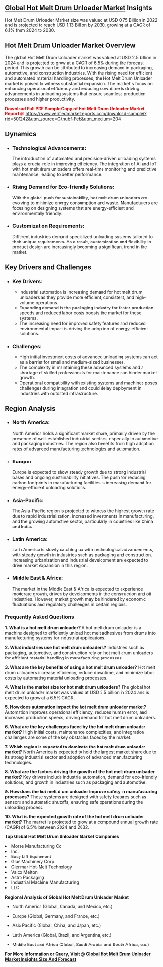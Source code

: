 <h2><a href="https://www.verifiedmarketreports.com/download-sample/?rid=501242&amp;utm_source=Githubf&amp;utm_medium=204" target="_blank">Global Hot Melt Drum Unloader Market</a> Insights</h2><p>Hot Melt Drum Unloader Market size was valued at USD 0.75 Billion in 2022 and is projected to reach USD 1.13 Billion by 2030, growing at a CAGR of 6.1% from 2024 to 2030.</p><p> <h2>Hot Melt Drum Unloader Market Overview</h2> <p>The global Hot Melt Drum Unloader market was valued at USD 2.5 billion in 2024 and is projected to grow at a CAGR of 6.5% during the forecast period. This growth can be attributed to increasing demand in packaging, automotive, and construction industries. With the rising need for efficient and automated material handling processes, the Hot Melt Drum Unloader market is poised to witness substantial expansion. The market's focus on enhancing operational efficiency and reducing downtime is driving advancements in unloading systems that ensure seamless production processes and higher productivity.</p> <p><p><span class=""><span style="color: #ff0000;"><strong>Download Full PDF Sample Copy of Hot Melt Drum Unloader Market Report</strong> @ </span><a href="https://www.verifiedmarketreports.com/download-sample/?rid=501242&amp;utm_source=Githubf-Feb&amp;utm_medium=204" target="_blank">https://www.verifiedmarketreports.com/download-sample/?rid=501242&amp;utm_source=Githubf-Feb&amp;utm_medium=204</a></span></p></p> <h2>Dynamics</h2> <ul> <li><h3>Technological Advancements:</h3> The introduction of automated and precision-driven unloading systems plays a crucial role in improving efficiency. The integration of AI and IoT with hot melt drum unloaders offers real-time monitoring and predictive maintenance, leading to better performance.</li> <li><h3>Rising Demand for Eco-friendly Solutions:</h3> With the global push for sustainability, hot melt drum unloaders are evolving to minimize energy consumption and waste. Manufacturers are focusing on designing systems that are energy-efficient and environmentally friendly.</li> <li><h3>Customization Requirements:</h3> Different industries demand specialized unloading systems tailored to their unique requirements. As a result, customization and flexibility in product design are increasingly becoming a significant trend in the market.</li> </ul> <h2>Key Drivers and Challenges</h2> <ul> <li><h3>Key Drivers:</h3> <ul> <li>Industrial automation is increasing demand for hot melt drum unloaders as they provide more efficient, consistent, and high-volume operations.</li> <li>Expanding demand in the packaging industry for faster production speeds and reduced labor costs boosts the market for these systems.</li> <li>The increasing need for improved safety features and reduced environmental impact is driving the adoption of energy-efficient solutions.</li> </ul> </li> <li><h3>Challenges:</h3> <ul> <li>High initial investment costs of advanced unloading systems can act as a barrier for small and medium-sized businesses.</li> <li>The complexity in maintaining these advanced systems and a shortage of skilled professionals for maintenance can hinder market growth.</li> <li>Operational compatibility with existing systems and machines poses challenges during integration and could delay deployment in industries with outdated infrastructure.</li> </ul> </li> </ul> <h2>Region Analysis</h2> <ul> <li><h3>North America:</h3> North America holds a significant market share, primarily driven by the presence of well-established industrial sectors, especially in automotive and packaging industries. The region also benefits from high adoption rates of advanced manufacturing technologies and automation.</li> <li><h3>Europe:</h3> Europe is expected to show steady growth due to strong industrial bases and ongoing sustainability initiatives. The push for reducing carbon footprints in manufacturing facilities is increasing demand for energy-efficient unloading solutions.</li> <li><h3>Asia-Pacific:</h3> The Asia-Pacific region is projected to witness the highest growth rate due to rapid industrialization, increased investments in manufacturing, and the growing automotive sector, particularly in countries like China and India.</li> <li><h3>Latin America:</h3> Latin America is slowly catching up with technological advancements, with steady growth in industries such as packaging and construction. Increasing urbanization and industrial development are expected to drive market expansion in this region.</li> <li><h3>Middle East & Africa:</h3> The market in the Middle East & Africa is expected to experience moderate growth, driven by developments in the construction and oil industries. However, market growth may be hindered by economic fluctuations and regulatory challenges in certain regions.</li> </ul> <h3>Frequently Asked Questions</h3> <p><strong>1. What is a hot melt drum unloader?</strong> A hot melt drum unloader is a machine designed to efficiently unload hot melt adhesives from drums into manufacturing systems for industrial applications.</p> <p><strong>2. What industries use hot melt drum unloaders?</strong> Industries such as packaging, automotive, and construction rely on hot melt drum unloaders for efficient material handling in manufacturing processes.</p> <p><strong>3. What are the key benefits of using a hot melt drum unloader?</strong> Hot melt drum unloaders increase efficiency, reduce downtime, and minimize labor costs by automating material unloading processes.</p> <p><strong>4. What is the market size for hot melt drum unloaders?</strong> The global hot melt drum unloader market was valued at USD 2.5 billion in 2024 and is expected to grow at a 6.5% CAGR.</p> <p><strong>5. How does automation impact the hot melt drum unloader market?</strong> Automation improves operational efficiency, reduces human error, and increases production speeds, driving demand for hot melt drum unloaders.</p> <p><strong>6. What are the key challenges faced by the hot melt drum unloader market?</strong> High initial costs, maintenance complexities, and integration challenges are some of the key obstacles faced by the market.</p> <p><strong>7. Which region is expected to dominate the hot melt drum unloader market?</strong> North America is expected to hold the largest market share due to its strong industrial sector and adoption of advanced manufacturing technologies.</p> <p><strong>8. What are the factors driving the growth of the hot melt drum unloader market?</strong> Key drivers include industrial automation, demand for eco-friendly solutions, and growth in industries such as packaging and automotive.</p> <p><strong>9. How does the hot melt drum unloader improve safety in manufacturing processes?</strong> These systems are designed with safety features such as sensors and automatic shutoffs, ensuring safe operations during the unloading process.</p> <p><strong>10. What is the expected growth rate of the hot melt drum unloader market?</strong> The market is projected to grow at a compound annual growth rate (CAGR) of 6.5% between 2024 and 2032.</p> </p><p><strong>Top Global Hot Melt Drum Unloader Market Companies</strong></p><div data-test-id=""><p><li>Morse Manufacturing Co</li><li> Inc.</li><li> Easy Lift Equipment</li><li> Glue Machinery Corp.</li><li> Glenmar Hot-Melt Technology</li><li> Valco Melton</li><li> Astro Packaging</li><li> Industrial Machine Manufacturing</li><li> LLC</li></p><div><strong>Regional Analysis of&nbsp;Global Hot Melt Drum Unloader Market</strong></div><ul><li dir="ltr"><p dir="ltr">North America&nbsp;(Global, Canada, and Mexico, etc.)</p></li><li dir="ltr"><p dir="ltr">Europe (Global, Germany, and France, etc.)</p></li><li dir="ltr"><p dir="ltr">Asia Pacific&nbsp;(Global, China, and Japan, etc.)</p></li><li dir="ltr"><p dir="ltr">Latin America&nbsp;(Global, Brazil, and Argentina, etc.)</p></li><li dir="ltr">Middle East and Africa&nbsp;(Global, Saudi Arabia, and South Africa, etc.)</li></ul><p><strong>For More Information or Query, Visit @&nbsp;</strong><strong><a href="https://www.verifiedmarketreports.com/product/hot-melt-drum-unloader-market/?utm_source=Githubf&amp;utm_medium=204" target="_blank">Global Hot Melt Drum Unloader Market Insights Size And Forecast</a></strong></p></div>

